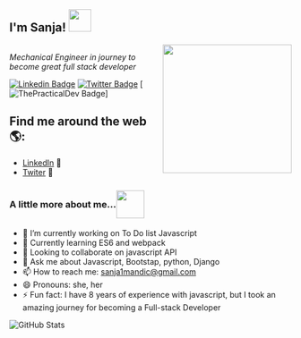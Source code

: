 <div style = 'display: flex; align-items: center'><h2>I'm Sanja! <img src="https://c.tenor.com/xBymNb6cXyoAAAAi/kondochan-wave.gif" width="40"></h2></div>

<img align='right' src="https://i.pinimg.com/originals/7f/40/af/7f40afc019acbd8617c0da88b4a1aa24.png" width="230">
<p><em>Mechanical Engineer in journey to become great full stack developer</em></p>

[![Linkedin Badge](https://img.shields.io/badge/-Sanja%20Mandic-blue?style=flat-square&logo=Linkedin&logoColor=white&link=https://www.linkedin.com/in/sanja-mandic-823995a2/)](https://www.linkedin.com/in/sanja-mandic-823995a2//)
[![Twitter Badge](https://img.shields.io/badge/-@sanja42_-1ca0f1?style=flat-square&labelColor=1ca0f1&logo=twitter&logoColor=white&link=https://twitter.com/SanjaMandic42)](https://twitter.com/SanjaMandic42)
[![ThePracticalDev Badge](https://img.shields.io/badge/-SanjaMandic-0A0A0A?style=flat-square&labelColor=black&logo=dev.to&link=https://dev.to/sanja969)]


## Find me around the web 🌎: 

- <a href="https://www.linkedin.com/in/monicampowell/">LinkedIn</a> 💼
- <a href="https://twitter.com/SanjaMandic42">Twiter</a> 💼

### <div style = 'display: flex; align-items: center'><p>A little more about me...</p><img src="https://i0.wp.com/brightestyoungthings.com/wp-content/uploads/2014/02/despicable-me-gif.gif?fit=480%2C254&quality=100&ssl=1" width="50"></div>


  - 🔭 I’m currently working on To Do list Javascript
  - 🌱 Currently learning ES6 and webpack
  - 👯 Looking to collaborate on javascript API
  - 💬 Ask me about Javascript, Bootstap, python, Django
  - 📫 How to reach me: sanja1mandic@gmail.com
  - 😄 Pronouns: she, her
  - ⚡ Fun fact: I have 8 years of experience with javascript, but I took an amazing journey for becoming a Full-stack Developer


<!--END_SECTION:waka-->
![GitHub Stats](https://github-readme-stats.vercel.app/api?username=Sanja969&theme=gruvbox)